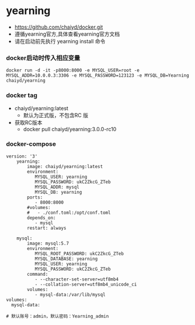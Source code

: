 # yearning

- https://github.com/chaiyd/docker.git
- 遵循yearning官方,具体查看yearning官方文档
- 请在启动前先执行 yearning install 命令

### docker启动时传入相应变量
```
docker run -d -it -p8000:8000 -e MYSQL_USER=root -e MYSQL_ADDR=10.0.0.3:3306 -e MYSQL_PASSWORD=123123 -e MYSQL_DB=Yearning chaiyd/yearning
```

### docker tag
- chaiyd/yearning:latest
  - 默认为正式版，不包含RC 版
- 获取RC版本
  - docker pull chaiyd/yearning:3.0.0-rc10

### docker-compose
```
version: '3'
    yearning:
        image: chaiyd/yearning:latest
        environment:
           MYSQL_USER: yearning
           MYSQL_PASSWORD: ukC2ZkcG_ZTeb
           MYSQL_ADDR: mysql
           MYSQL_DB: yearning
        ports:
           - 8000:8000
        #volumes:
        #   - ./conf.toml:/opt/conf.toml
        depends_on:
           - mysql
        restart: always

    mysql:
        image: mysql:5.7
        environment:
           MYSQL_ROOT_PASSWORD: ukC2ZkcG_ZTeb
           MYSQL_DATABASE: yearning
           MYSQL_USER: yearning
           MYSQL_PASSWORD: ukC2ZkcG_ZTeb
        command:
           - --character-set-server=utf8mb4
           - --collation-server=utf8mb4_unicode_ci
        volumes:
           - mysql-data:/var/lib/mysql
volumes:
  mysql-data:

# 默认账号：admin，默认密码：Yearning_admin
```

